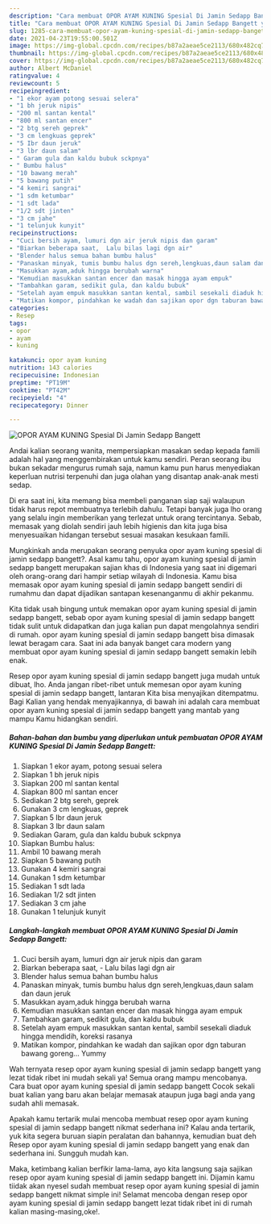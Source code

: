 ```yaml
---
description: "Cara membuat OPOR AYAM KUNING Spesial Di Jamin Sedapp Bangett yang nikmat dan Mudah Dibuat"
title: "Cara membuat OPOR AYAM KUNING Spesial Di Jamin Sedapp Bangett yang nikmat dan Mudah Dibuat"
slug: 1285-cara-membuat-opor-ayam-kuning-spesial-di-jamin-sedapp-bangett-yang-nikmat-dan-mudah-dibuat
date: 2021-04-23T19:55:00.501Z
image: https://img-global.cpcdn.com/recipes/b87a2aeae5ce2113/680x482cq70/opor-ayam-kuning-spesial-di-jamin-sedapp-bangett-foto-resep-utama.jpg
thumbnail: https://img-global.cpcdn.com/recipes/b87a2aeae5ce2113/680x482cq70/opor-ayam-kuning-spesial-di-jamin-sedapp-bangett-foto-resep-utama.jpg
cover: https://img-global.cpcdn.com/recipes/b87a2aeae5ce2113/680x482cq70/opor-ayam-kuning-spesial-di-jamin-sedapp-bangett-foto-resep-utama.jpg
author: Albert McDaniel
ratingvalue: 4
reviewcount: 5
recipeingredient:
- "1 ekor ayam potong sesuai selera"
- "1 bh jeruk nipis"
- "200 ml santan kental"
- "800 ml santan encer"
- "2 btg sereh geprek"
- "3 cm lengkuas geprek"
- "5 Ibr daun jeruk"
- "3 lbr daun salam"
- " Garam gula dan kaldu bubuk sckpnya"
- " Bumbu halus"
- "10 bawang merah"
- "5 bawang putih"
- "4 kemiri sangrai"
- "1 sdm ketumbar"
- "1 sdt lada"
- "1/2 sdt jinten"
- "3 cm jahe"
- "1 telunjuk kunyit"
recipeinstructions:
- "Cuci bersih ayam, lumuri dgn air jeruk nipis dan garam"
- "Biarkan beberapa saat,  Lalu bilas lagi dgn air"
- "Blender halus semua bahan bumbu halus"
- "Panaskan minyak, tumis bumbu halus dgn sereh,lengkuas,daun salam dan daun jeruk"
- "Masukkan ayam,aduk hingga berubah warna"
- "Kemudian masukkan santan encer dan masak hingga ayam empuk"
- "Tambahkan garam, sedikit gula, dan kaldu bubuk"
- "Setelah ayam empuk masukkan santan kental, sambil sesekali diaduk hingga mendidih, koreksi rasanya"
- "Matikan kompor, pindahkan ke wadah dan sajikan opor dgn taburan bawang goreng... Yummy"
categories:
- Resep
tags:
- opor
- ayam
- kuning

katakunci: opor ayam kuning 
nutrition: 143 calories
recipecuisine: Indonesian
preptime: "PT19M"
cooktime: "PT42M"
recipeyield: "4"
recipecategory: Dinner

---
```



![OPOR AYAM KUNING Spesial Di Jamin Sedapp Bangett](https://img-global.cpcdn.com/recipes/b87a2aeae5ce2113/680x482cq70/opor-ayam-kuning-spesial-di-jamin-sedapp-bangett-foto-resep-utama.jpg)

Andai kalian seorang wanita, mempersiapkan masakan sedap kepada famili adalah hal yang menggembirakan untuk kamu sendiri. Peran seorang ibu bukan sekadar mengurus rumah saja, namun kamu pun harus menyediakan keperluan nutrisi terpenuhi dan juga olahan yang disantap anak-anak mesti sedap.

Di era  saat ini, kita memang bisa membeli panganan siap saji walaupun tidak harus repot membuatnya terlebih dahulu. Tetapi banyak juga lho orang yang selalu ingin memberikan yang terlezat untuk orang tercintanya. Sebab, memasak yang diolah sendiri jauh lebih higienis dan kita juga bisa menyesuaikan hidangan tersebut sesuai masakan kesukaan famili. 



Mungkinkah anda merupakan seorang penyuka opor ayam kuning spesial di jamin sedapp bangett?. Asal kamu tahu, opor ayam kuning spesial di jamin sedapp bangett merupakan sajian khas di Indonesia yang saat ini digemari oleh orang-orang dari hampir setiap wilayah di Indonesia. Kamu bisa memasak opor ayam kuning spesial di jamin sedapp bangett sendiri di rumahmu dan dapat dijadikan santapan kesenanganmu di akhir pekanmu.

Kita tidak usah bingung untuk memakan opor ayam kuning spesial di jamin sedapp bangett, sebab opor ayam kuning spesial di jamin sedapp bangett tidak sulit untuk didapatkan dan juga kalian pun dapat mengolahnya sendiri di rumah. opor ayam kuning spesial di jamin sedapp bangett bisa dimasak lewat beragam cara. Saat ini ada banyak banget cara modern yang membuat opor ayam kuning spesial di jamin sedapp bangett semakin lebih enak.

Resep opor ayam kuning spesial di jamin sedapp bangett juga mudah untuk dibuat, lho. Anda jangan ribet-ribet untuk memesan opor ayam kuning spesial di jamin sedapp bangett, lantaran Kita bisa menyajikan ditempatmu. Bagi Kalian yang hendak menyajikannya, di bawah ini adalah cara membuat opor ayam kuning spesial di jamin sedapp bangett yang mantab yang mampu Kamu hidangkan sendiri.

<!--inarticleads1-->

##### Bahan-bahan dan bumbu yang diperlukan untuk pembuatan OPOR AYAM KUNING Spesial Di Jamin Sedapp Bangett:

1. Siapkan 1 ekor ayam, potong sesuai selera
1. Siapkan 1 bh jeruk nipis
1. Siapkan 200 ml santan kental
1. Siapkan 800 ml santan encer
1. Sediakan 2 btg sereh, geprek
1. Gunakan 3 cm lengkuas, geprek
1. Siapkan 5 Ibr daun jeruk
1. Siapkan 3 lbr daun salam
1. Sediakan  Garam, gula dan kaldu bubuk sckpnya
1. Siapkan  Bumbu halus:
1. Ambil 10 bawang merah
1. Siapkan 5 bawang putih
1. Gunakan 4 kemiri sangrai
1. Gunakan 1 sdm ketumbar
1. Sediakan 1 sdt lada
1. Sediakan 1/2 sdt jinten
1. Sediakan 3 cm jahe
1. Gunakan 1 telunjuk kunyit




<!--inarticleads2-->

##### Langkah-langkah membuat OPOR AYAM KUNING Spesial Di Jamin Sedapp Bangett:

1. Cuci bersih ayam, lumuri dgn air jeruk nipis dan garam
1. Biarkan beberapa saat,  - Lalu bilas lagi dgn air
1. Blender halus semua bahan bumbu halus
1. Panaskan minyak, tumis bumbu halus dgn sereh,lengkuas,daun salam dan daun jeruk
1. Masukkan ayam,aduk hingga berubah warna
1. Kemudian masukkan santan encer dan masak hingga ayam empuk
1. Tambahkan garam, sedikit gula, dan kaldu bubuk
1. Setelah ayam empuk masukkan santan kental, sambil sesekali diaduk hingga mendidih, koreksi rasanya
1. Matikan kompor, pindahkan ke wadah dan sajikan opor dgn taburan bawang goreng... Yummy




Wah ternyata resep opor ayam kuning spesial di jamin sedapp bangett yang lezat tidak ribet ini mudah sekali ya! Semua orang mampu mencobanya. Cara buat opor ayam kuning spesial di jamin sedapp bangett Cocok sekali buat kalian yang baru akan belajar memasak ataupun juga bagi anda yang sudah ahli memasak.

Apakah kamu tertarik mulai mencoba membuat resep opor ayam kuning spesial di jamin sedapp bangett nikmat sederhana ini? Kalau anda tertarik, yuk kita segera buruan siapin peralatan dan bahannya, kemudian buat deh Resep opor ayam kuning spesial di jamin sedapp bangett yang enak dan sederhana ini. Sungguh mudah kan. 

Maka, ketimbang kalian berfikir lama-lama, ayo kita langsung saja sajikan resep opor ayam kuning spesial di jamin sedapp bangett ini. Dijamin kamu tiidak akan nyesel sudah membuat resep opor ayam kuning spesial di jamin sedapp bangett nikmat simple ini! Selamat mencoba dengan resep opor ayam kuning spesial di jamin sedapp bangett lezat tidak ribet ini di rumah kalian masing-masing,oke!.

